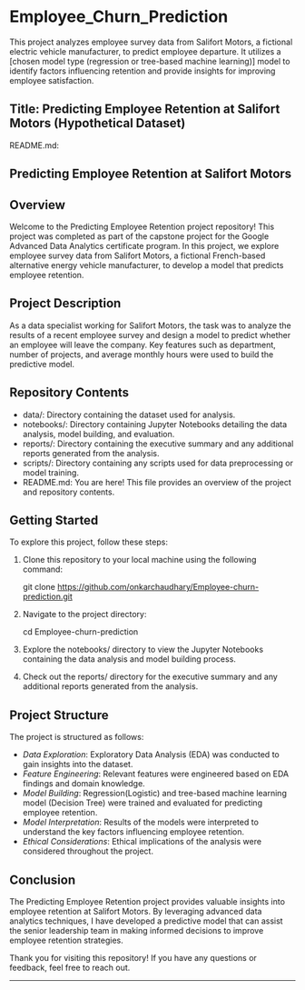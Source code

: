 # Employee_Churn_Prediction
This project analyzes employee survey data from Salifort Motors, a fictional electric vehicle manufacturer, to predict employee departure. It utilizes a [chosen model type (regression or tree-based machine learning)] model to identify factors influencing retention and provide insights for improving employee satisfaction.

## Title: Predicting Employee Retention at Salifort Motors (Hypothetical Dataset)

README.md:

## Predicting Employee Retention at Salifort Motors

## Overview

Welcome to the Predicting Employee Retention project repository! This project was completed as part of the capstone project for the  Google Advanced Data Analytics certificate program. In this project, we explore employee survey data from Salifort Motors, a fictional French-based alternative energy vehicle manufacturer, to develop a model that predicts employee retention.

## Project Description

As a data specialist working for Salifort Motors, the task was to analyze the results of a recent employee survey and design a model to predict whether an employee will leave the company. Key features such as department, number of projects, and average monthly hours were used to build the predictive model.

## Repository Contents

- data/: Directory containing the dataset used for analysis.
- notebooks/: Directory containing Jupyter Notebooks detailing the data analysis, model building, and evaluation.
- reports/: Directory containing the executive summary and any additional reports generated from the analysis.
- scripts/: Directory containing any scripts used for data preprocessing or model training.
- README.md: You are here! This file provides an overview of the project and repository contents.

## Getting Started

To explore this project, follow these steps:

1. Clone this repository to your local machine using the following command:

   
   git clone https://github.com/onkarchaudhary/Employee-churn-prediction.git
   

2. Navigate to the project directory:

   
   cd Employee-churn-prediction
   

3. Explore the notebooks/ directory to view the Jupyter Notebooks containing the data analysis and model building process.

4. Check out the reports/ directory for the executive summary and any additional reports generated from the analysis.

## Project Structure

The project is structured as follows:

- *Data Exploration*: Exploratory Data Analysis (EDA) was conducted to gain insights into the dataset.
- *Feature Engineering*: Relevant features were engineered based on EDA findings and domain knowledge.
- *Model Building*: Regression(Logistic) and tree-based machine learning model (Decision Tree) were trained and evaluated for predicting employee retention.
- *Model Interpretation*: Results of the models were interpreted to understand the key factors influencing employee retention.
- *Ethical Considerations*: Ethical implications of the analysis were considered throughout the project.

## Conclusion

The Predicting Employee Retention project provides valuable insights into employee retention at Salifort Motors. By leveraging advanced data analytics techniques, I have developed a predictive model that can assist the senior leadership team in making informed decisions to improve employee retention strategies.

Thank you for visiting this repository! If you have any questions or feedback, feel free to reach out.

---
